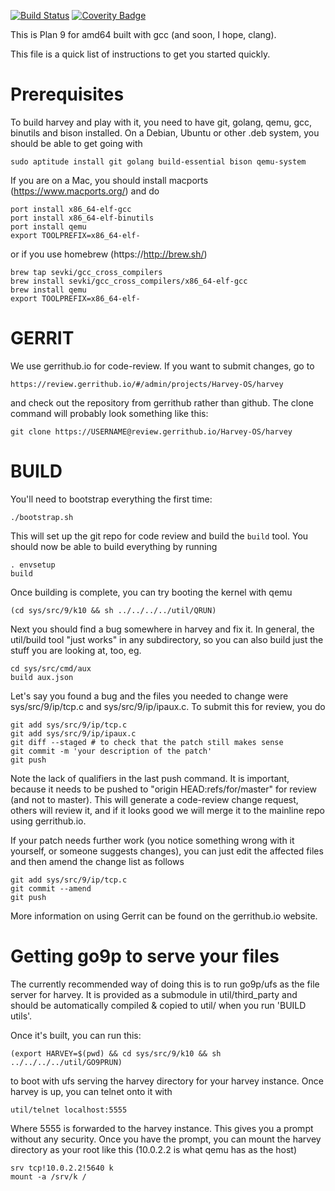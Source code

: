 [![Build Status](https://travis-ci.org/Harvey-OS/harvey.svg?branch=master)](https://travis-ci.org/Harvey-OS/harvey)
[![Coverity Badge](https://scan.coverity.com/projects/5328/badge.svg)](https://scan.coverity.com/projects/5328)

This is Plan 9 for amd64 built with gcc (and soon, I hope, clang).

This file is a quick list of instructions to get you started quickly.


Prerequisites
=============

To build harvey and play with it, you need to have git, golang, qemu, gcc,
binutils and bison installed. On a Debian, Ubuntu or other .deb system,
you should be able to get going with

	sudo aptitude install git golang build-essential bison qemu-system

If you are on a Mac, you should install macports (https://www.macports.org/) and do

	port install x86_64-elf-gcc
	port install x86_64-elf-binutils
	port install qemu
	export TOOLPREFIX=x86_64-elf-

or if you use homebrew (https://http://brew.sh/)

 	brew tap sevki/gcc_cross_compilers
	brew install sevki/gcc_cross_compilers/x86_64-elf-gcc
	brew install qemu
	export TOOLPREFIX=x86_64-elf-

GERRIT
======

We use gerrithub.io for code-review. If you want to submit changes, go to

	https://review.gerrithub.io/#/admin/projects/Harvey-OS/harvey

and check out the repository from gerrithub rather than github. The clone
command will probably look something like this:

	git clone https://USERNAME@review.gerrithub.io/Harvey-OS/harvey

BUILD
=====

You'll need to bootstrap everything the first time:

	./bootstrap.sh

This will set up the git repo for code review and build the `build` tool.
You should now be able to build everything by running

	. envsetup
	build

Once building is complete, you can try booting the kernel with qemu

	(cd sys/src/9/k10 && sh ../../../../util/QRUN)

Next you should find a bug somewhere in harvey and fix it. In general, the
util/build tool "just works" in any subdirectory, so you can also build just
the stuff you are looking at, too, eg.

	cd sys/src/cmd/aux
	build aux.json

Let's say you found a bug and the files you needed to change were
sys/src/9/ip/tcp.c and sys/src/9/ip/ipaux.c. To submit this for review, you do

	git add sys/src/9/ip/tcp.c
	git add sys/src/9/ip/ipaux.c
	git diff --staged # to check that the patch still makes sense
	git commit -m 'your description of the patch'
	git push

Note the lack of qualifiers in the last push command. It is important,
because it needs to be pushed to "origin HEAD:refs/for/master" for review
(and not to master). This will generate a code-review change request, others
will review it, and if it looks good we will merge it to the mainline repo
using gerrithub.io.

If your patch needs further work (you notice something wrong with it yourself,
or someone suggests changes), you can just edit the affected files and then
amend the change list as follows

	git add sys/src/9/ip/tcp.c
	git commit --amend
	git push

More information on using Gerrit can be found on the gerrithub.io website.


Getting go9p to serve your files
================================

The currently recommended way of doing this is to run go9p/ufs as the
file server for harvey. It is provided as a submodule in util/third_party
and should be automatically compiled & copied to util/ when you run
'BUILD utils'.

Once it's built, you can run this:

	(export HARVEY=$(pwd) && cd sys/src/9/k10 && sh ../../../../util/GO9PRUN)

to boot with ufs serving the harvey directory for your harvey instance. Once
harvey is up, you can telnet onto it with

	util/telnet localhost:5555

Where 5555 is forwarded to the harvey instance. This gives you a prompt
without any security. Once you have the prompt, you can mount the harvey
directory as your root like this (10.0.2.2 is what qemu has as the host)

	srv tcp!10.0.2.2!5640 k
	mount -a /srv/k /
